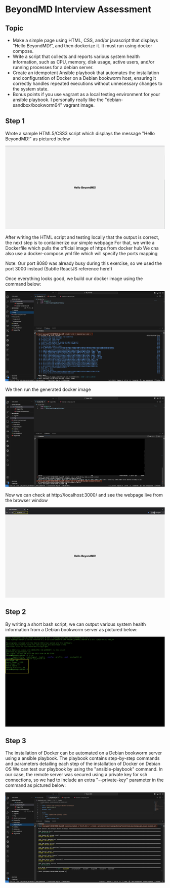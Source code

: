 # BeyondMD Interview Assessment

## Topic

- Make a simple page using HTML, CSS, and/or javascript that displays “Hello BeyondMD!“, and then dockerize it. It must run using docker compose.
- Write a script that collects and reports various system health information, such as CPU, memory, disk usage, active users, and/or running processes for a debian server.
- Create an idempotent Ansible playbook that automates the installation and configuration of Docker on a Debian bookworm host, ensuring it correctly handles repeated executions without unnecessary changes to the system state.
- Bonus points if you use vagrant as a local testing environment for your ansible playbook. I personally really like the "debian-sandbox/bookworm64" vagrant image.

## Step 1

Wrote a sample HTML5/CSS3 script which displays the message "Hello BeyondMD!" as pictured below

![Img 1](https://github.com/yankev07/BeyondMD_Interview/blob/7909def7a3dfd6cf203f9c3742fa35d68a66b8e3/img/Screenshot%202023-11-14%20at%201.35.03%20AM.png)

After writing the HTML script and testing locally that the output is correct, the next step is to containerize our simple webpage
For that, we write a Dockerfile which pulls the official image of https from docker hub
We cna also use a docker-compose.yml file which will specify the ports mapping

Note: Our port 8080 was already busy during this exercise, so we used the port 3000 instead (Subtle ReactJS reference here!)

Once everything looks good, we build our docker image using the command below:

![Img 2](https://github.com/yankev07/BeyondMD_Interview/blob/6d76d3c8d25ec39441e8479d95a150657897396f/img/Screenshot%202023-11-14%20at%2012.30.40%20AM.png)

We then run the generated docker image

![Img 3](https://github.com/yankev07/BeyondMD_Interview/blob/1d575920c552771a34f60020d22243a367922d66/img/Screenshot%202023-11-14%20at%2012.31.06%20AM.png)

Now we can check at http://localhost:3000/ and see the webpage live from the browser window

![Img 4](https://github.com/yankev07/BeyondMD_Interview/blob/52c2269c90fcdaa14404ba9c153192f2b28ccb41/img/Screenshot%202023-11-13%20at%209.20.55%20PM.png)


## Step 2

By writing a short bash script, we can output various system health information from a Debian bookworm server as pictured below:

![Img 5](https://github.com/yankev07/BeyondMD_Interview/blob/cc8268539783a313663e8d1c441e69b4501ba63a/img/Screenshot%202023-11-14%20at%2012.55.47%20AM.png)


## Step 3

The installation of Docker can be automated on a Debian bookworm server using a ansible playbook. The playbook contains step-by-step commands and parameters detailing each step of the installation of Docker on Debian OS
We can test our playbook by using the "ansible-playbook" command.
In our case, the remote server was secured using a private key for ssh connections, so we had to include an extra "--private-key" parameter in the command as pictured below:

![Img 6](https://github.com/yankev07/BeyondMD_Interview/blob/4b69387952d1879cba167becd9c2435466d0c044/img/Screenshot%202023-11-14%20at%201.09.22%20AM.png)
